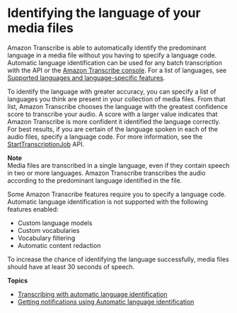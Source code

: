 # Identifying the language of your media files<a name="auto-lang-id"></a>

Amazon Transcribe is able to automatically identify the predominant language in a media file without you having to specify a language code\. Automatic language identification can be used for any batch transcription with the API or the [Amazon Transcribe console](https://console.aws.amazon.com/transcribe/)\. For a list of languages, see [Supported languages and language\-specific features](how-it-works.md#table-language-matrix)\.

To identify the language with greater accuracy, you can specify a list of languages you think are present in your collection of media files\. From that list, Amazon Transcribe chooses the language with the greatest confidence score to transcribe your audio\. A score with a larger value indicates that Amazon Transcribe is more confident it identified the language correctly\. For best results, if you are certain of the language spoken in each of the audio files, specify a language code\. For more information, see the [StartTranscriptionJob](API_StartTranscriptionJob.md) API\.

**Note**  
Media files are transcribed in a single language, even if they contain speech in two or more languages\. Amazon Transcribe transcribes the audio according to the predominant language identified in the file\.

Some Amazon Transcribe features require you to specify a language code\. Automatic language identification is not supported with the following features enabled:
+ Custom language models
+ Custom vocabularies
+ Vocabulary filtering
+ Automatic content redaction

To increase the chance of identifying the language successfully, media files should have at least 30 seconds of speech\.

**Topics**
+ [Transcribing with automatic language identification](transcribe-lang-id.md)
+ [Getting notifications using Automatic language identification](lang-id-cloudwatch.md)